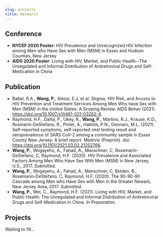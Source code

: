 ```yaml
---
slug: projects
title: Research
---
```


## Conference

* **NYCEF 2020 Poster:** HIV Prevalence and Unrecognized HIV Infection among Men who Have Sex with Men (MSM) in Essex and Hudson Counties, New Jersey
* **AIDS 2020 Poster:** Living with HIV, Market, and Public Health--The Unregulated and Informal Distribution of Antiretroviral Drugs and Self-Medication in China

## Publication

* Babel, R.A., **Wang, P.**, Alessi, E.J. et al. Stigma, HIV Risk, and Access to HIV Prevention and Treatment Services Among Men Who have Sex with Men (MSM) in the United States: A Scoping Review. AIDS Behav (2021). https://doi.org/10.1007/s10461-021-03262-4.
* Raymond, H.F., Datta, P., Ukey, R., **Wang, P.**, Martino, R.J., Krause, K.D., Rosmarin-DeStefano, R., Pinter, A., Halkitis, P.N., Gennaro, M.L. (2021). Self-reported symptoms, self-reported viral testing result and seroprevalence of SARS CoV-2 among a community sample in Essex County New Jersey: A brief report. Medrvix (Preprint). doi: https://doi.org/10.1101/2021.03.02.21252766.   
* **Wang, P.**, Wogayehu, A., Fahad, A., Menschner, C, Rosemarin-DeStefano, C, Raymond, H.F. (2020). HIV Prevalence and Associated Factors Among Men Who Have Sex With Men (MSM) in New Jersey, U.S., 2017. _Submitted_.
* **Wang, P.**, Wogayehu, A., Fahad, A., Menschner, C, Bolden, B., Rosemarin-DeStefano, C, Raymond, H.F. (2020). The 90-90-90 Cascade among Men who Have Sex with Men in the Greater Newark, New Jersey Area, 2017. _Submitted_.
* **Wang, P.**, Wei, C., Raymond, H.F. (2021). Living with HIV, Market, and Public Health: The Unregulated and Informal Distribution of Antiretroviral Drugs and Self-Medication in China. _In Preparation_.

## Projects

Waiting to fill...
